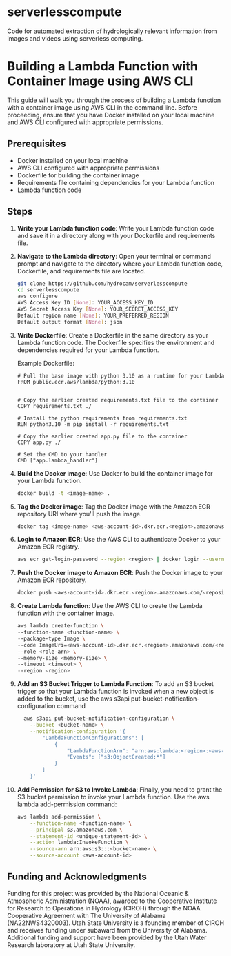 # serverlesscompute
Code for automated extraction of hydrologically relevant information from images and videos using serverless computing.

# Building a Lambda Function with Container Image using AWS CLI

This guide will walk you through the process of building a Lambda function with a container image using AWS CLI in the command line. Before proceeding, ensure that you have Docker installed on your local machine and AWS CLI configured with appropriate permissions.

## Prerequisites

- Docker installed on your local machine
- AWS CLI configured with appropriate permissions
- Dockerfile for building the container image
- Requirements file containing dependencies for your Lambda function
- Lambda function code

## Steps

1. **Write your Lambda function code**: Write your Lambda function code and save it in a directory along with your Dockerfile and requirements file.

2. **Navigate to the Lambda directory**: Open your terminal or command prompt and navigate to the directory where your Lambda function code, Dockerfile, and requirements file are located.

    ```bash
    git clone https://github.com/hydrocam/serverlesscompute
    cd serverlesscompute
    aws configure
    AWS Access Key ID [None]: YOUR_ACCESS_KEY_ID
    AWS Secret Access Key [None]: YOUR_SECRET_ACCESS_KEY
    Default region name [None]: YOUR_PREFERRED_REGION
    Default output format [None]: json
    ```

3. **Write Dockerfile**: Create a Dockerfile in the same directory as your Lambda function code. The Dockerfile specifies the environment and dependencies required for your Lambda function.

    Example Dockerfile:
    ```
    # Pull the base image with python 3.10 as a runtime for your Lambda
    FROM public.ecr.aws/lambda/python:3.10


    # Copy the earlier created requirements.txt file to the container
    COPY requirements.txt ./

    # Install the python requirements from requirements.txt
    RUN python3.10 -m pip install -r requirements.txt

    # Copy the earlier created app.py file to the container
    COPY app.py ./

    # Set the CMD to your handler
    CMD ["app.lambda_handler"]
    ```

4. **Build the Docker image**: Use Docker to build the container image for your Lambda function.

    ```bash
    docker build -t <image-name> .
    ```

5. **Tag the Docker image**: Tag the Docker image with the Amazon ECR repository URI where you'll push the image.

    ```bash
    docker tag <image-name> <aws-account-id>.dkr.ecr.<region>.amazonaws.com/<repository-name>:lambda-function
    ```

6. **Login to Amazon ECR**: Use the AWS CLI to authenticate Docker to your Amazon ECR registry.

    ```bash
    aws ecr get-login-password --region <region> | docker login --username AWS --password-stdin <aws-account-id>.dkr.ecr.<region>.amazonaws.com
    ```

7. **Push the Docker image to Amazon ECR**: Push the Docker image to your Amazon ECR repository.

    ```bash
    docker push <aws-account-id>.dkr.ecr.<region>.amazonaws.com/<repository-name>:lambda-function
    ```

8. **Create Lambda function**: Use the AWS CLI to create the Lambda function with the container image.

    ```bash
    aws lambda create-function \
    --function-name <function-name> \
    --package-type Image \
    --code ImageUri=<aws-account-id>.dkr.ecr.<region>.amazonaws.com/<repository-name>:lambda-function \
    --role <role-arn> \
    --memory-size <memory-size> \
    --timeout <timeout> \
    --region <region>
    ```
9. **Add an S3 Bucket Trigger to Lambda Function**: To add an S3 bucket trigger so that your Lambda function is invoked when a new object is added to the bucket, use the aws s3api put-bucket-notification-configuration command
  
    ```bash
      aws s3api put-bucket-notification-configuration \
        --bucket <bucket-name> \
        --notification-configuration '{
            "LambdaFunctionConfigurations": [
                {
                    "LambdaFunctionArn": "arn:aws:lambda:<region>:<aws-account-id>:function:<function-name>",
                    "Events": ["s3:ObjectCreated:*"]
                }
            ]
        }'

    ```
10. **Add Permission for S3 to Invoke Lambda**: Finally, you need to grant the S3 bucket permission to invoke your Lambda function. Use the aws lambda add-permission command:
    
    ```bash
    aws lambda add-permission \
        --function-name <function-name> \
        --principal s3.amazonaws.com \
        --statement-id <unique-statement-id> \
        --action lambda:InvokeFunction \
        --source-arn arn:aws:s3:::<bucket-name> \
        --source-account <aws-account-id>
     ```

## Funding and Acknowledgments

Funding for this project was provided by the National Oceanic & Atmospheric Administration (NOAA), awarded to the Cooperative Institute for Research to Operations in Hydrology (CIROH) through the NOAA Cooperative Agreement with The University of Alabama (NA22NWS4320003). Utah State University is a founding member of CIROH and receives funding under subaward from the University of Alabama. Additional funding and support have been provided by the Utah Water Research laboratory at Utah State University.
